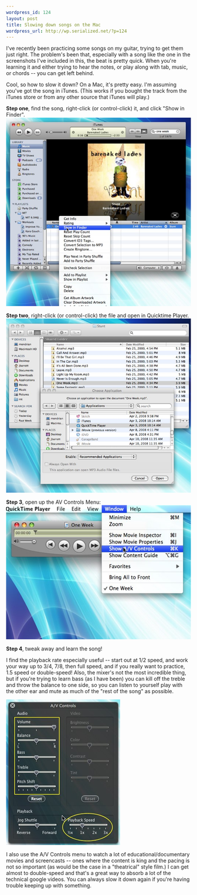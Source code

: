 ```yaml
--- 
wordpress_id: 124
layout: post
title: Slowing down songs on the Mac
wordpress_url: http://wp.serialized.net/?p=124
---
```

I've recently been practicing some songs on my guitar, trying to get them just right. The problem's been that, especially with a song like the one in the screenshots I've included in this, the beat is pretty quick. When you're learning it and either trying to hear the notes, or play along with tab, music, or chords -- you can get left behind.

Cool, so how to slow it down? On a Mac, it's pretty easy. I'm assuming you've got the song in iTunes. (This works if you bought the track from the iTunes store or from any other source that iTunes will play.)

**Step one**, find the song, right-click (or control-click) it, and click "Show in Finder".
![img](/images/show_in_finder.jpg)

**Step two**, right-click (or control-click) the file and open in Quicktime Player.
![img](/images/open_with_quicktime.jpg)

**Step 3**, open up the AV Controls Menu:
![img](/images/show_av_properties.jpg)

**Step 4**, tweak away and learn the song!

I find the playback rate especially useful -- start out at 1/2 speed, and work your way up to 3/4, 7/8, then full speed, and if you really want to practice, 1.5 speed or double-speed! Also, the mixer's not the most incredible thing, but if you're trying to learn bass (as I have been) you can kill off the treble and throw the balance to one side, so you can listen to yourself play with the other ear and mute as much of the "rest of the song" as possible.

![AV Properties](/images/av_properties.jpg)

I also use the A/V Controls menu to watch a lot of educational/documentary movies and screencasts -- ones where the content is king and the pacing is not so important (as would be the case in a "theatrical" style film.) I can get almost to double-speed and that's a great way to absorb a lot of the technical google videos. You can always slow it down again if you're having trouble keeping up with something.
